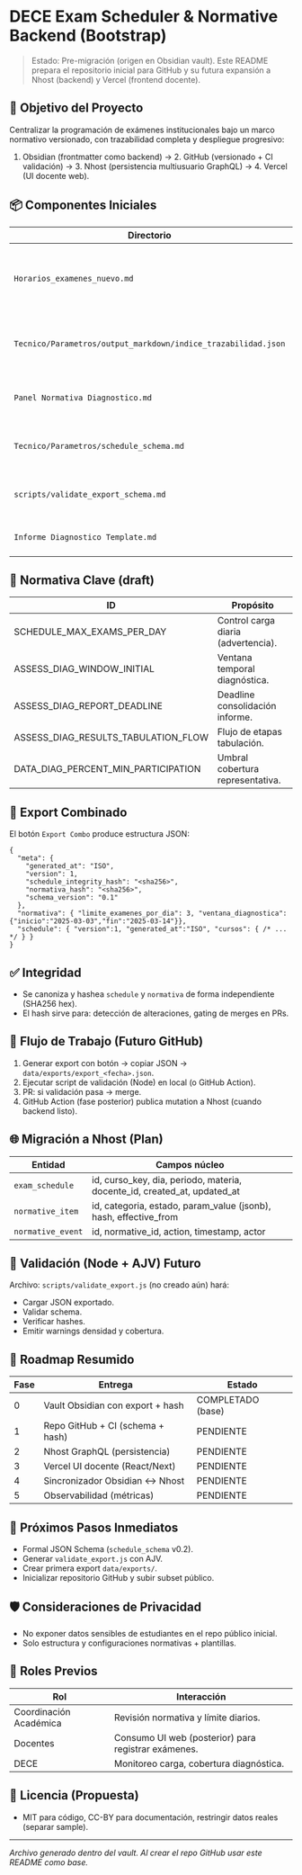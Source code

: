 # DECE Exam Scheduler & Normative Backend (Bootstrap)

> Estado: Pre-migración (origen en Obsidian vault). Este README prepara el repositorio inicial para GitHub y su futura expansión a Nhost (backend) y Vercel (frontend docente).

## 🎯 Objetivo del Proyecto
Centralizar la programación de exámenes institucionales bajo un marco normativo versionado, con trazabilidad completa y despliegue progresivo:
1. Obsidian (frontmatter como backend) → 2. GitHub (versionado + CI validación) → 3. Nhost (persistencia multiusuario GraphQL) → 4. Vercel (UI docente web).

## 📦 Componentes Iniciales
Directorio | Función
-----------|---------
`Horarios_examenes_nuevo.md` | Editor interactivo (DataviewJS) con normativa y advertencias.
`Tecnico/Parametros/output_markdown/indice_trazabilidad.json` | Índice normativo (lineamientos diagnósticos draft).
`Panel Normativa Diagnostico.md` | Vista de inspección y filtros de lineamientos.
`Tecnico/Parametros/schedule_schema.md` | Schema conceptual export combinado.
`scripts/validate_export_schema.md` | Especificación validador (Node + AJV futuro).
`Informe Diagnostico Template.md` | Plantilla informe institucional.

## 🔐 Normativa Clave (draft)
ID | Propósito
---|----------
SCHEDULE_MAX_EXAMS_PER_DAY | Control carga diaria (advertencia).
ASSESS_DIAG_WINDOW_INITIAL | Ventana temporal diagnóstica.
ASSESS_DIAG_REPORT_DEADLINE | Deadline consolidación informe.
ASSESS_DIAG_RESULTS_TABULATION_FLOW | Flujo de etapas tabulación.
DATA_DIAG_PERCENT_MIN_PARTICIPATION | Umbral cobertura representativa.

## 🧱 Export Combinado
El botón `Export Combo` produce estructura JSON:
```jsonc
{
  "meta": {
    "generated_at": "ISO",
    "version": 1,
    "schedule_integrity_hash": "<sha256>",
    "normativa_hash": "<sha256>",
    "schema_version": "0.1"
  },
  "normativa": { "limite_examenes_por_dia": 3, "ventana_diagnostica": {"inicio":"2025-03-03","fin":"2025-03-14"}},
  "schedule": { "version":1, "generated_at":"ISO", "cursos": { /* ... */ } }
}
```

## ✅ Integridad
- Se canoniza y hashea `schedule` y `normativa` de forma independiente (SHA256 hex).
- El hash sirve para: detección de alteraciones, gating de merges en PRs.

## 🔄 Flujo de Trabajo (Futuro GitHub)
1. Generar export con botón → copiar JSON → `data/exports/export_<fecha>.json`.
2. Ejecutar script de validación (Node) en local (o GitHub Action).
3. PR: si validación pasa → merge.
4. GitHub Action (fase posterior) publica mutation a Nhost (cuando backend listo).

## 🌐 Migración a Nhost (Plan)
Entidad | Campos núcleo
--------|---------------
`exam_schedule` | id, curso_key, dia, periodo, materia, docente_id, created_at, updated_at
`normative_item` | id, categoria, estado, param_value (jsonb), hash, effective_from
`normative_event` | id, normative_id, action, timestamp, actor

## 🧪 Validación (Node + AJV) Futuro
Archivo: `scripts/validate_export.js` (no creado aún) hará:
- Cargar JSON exportado.
- Validar schema.
- Verificar hashes.
- Emitir warnings densidad y cobertura.

## 🚀 Roadmap Resumido
Fase | Entrega | Estado
-----|---------|-------
0 | Vault Obsidian con export + hash | COMPLETADO (base)
1 | Repo GitHub + CI (schema + hash) | PENDIENTE
2 | Nhost GraphQL (persistencia) | PENDIENTE
3 | Vercel UI docente (React/Next) | PENDIENTE
4 | Sincronizador Obsidian ↔ Nhost | PENDIENTE
5 | Observabilidad (métricas) | PENDIENTE

## 🧩 Próximos Pasos Inmediatos
- Formal JSON Schema (`schedule_schema` v0.2).
- Generar `validate_export.js` con AJV.
- Crear primera export `data/exports/`.
- Inicializar repositorio GitHub y subir subset público.

## 🛡 Consideraciones de Privacidad
- No exponer datos sensibles de estudiantes en el repo público inicial.
- Solo estructura y configuraciones normativas + plantillas.

## 👥 Roles Previos
Rol | Interacción
----|------------
Coordinación Académica | Revisión normativa y límite diarios.
Docentes | Consumo UI web (posterior) para registrar exámenes.
DECE | Monitoreo carga, cobertura diagnóstica.

## 📄 Licencia (Propuesta)
- MIT para código, CC-BY para documentación, restringir datos reales (separar sample).

---
_Archivo generado dentro del vault. Al crear el repo GitHub usar este README como base._
